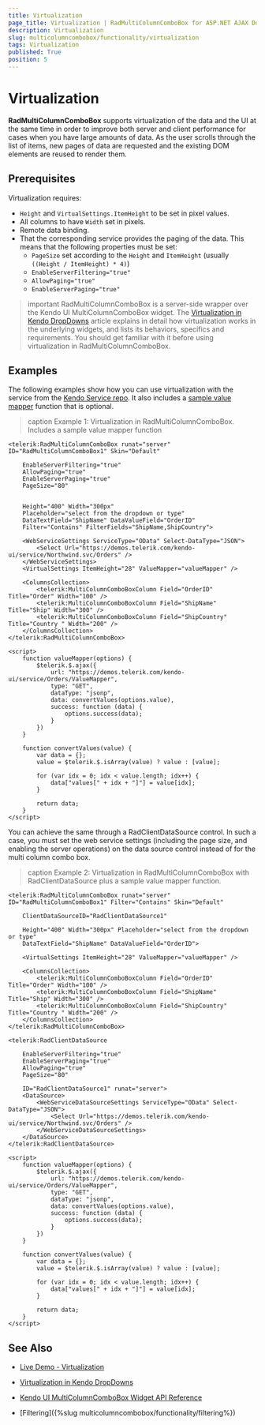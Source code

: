 ```yaml
---
title: Virtualization
page_title: Virtualization | RadMultiColumnComboBox for ASP.NET AJAX Documentation
description: Virtualization
slug: multicolumncombobox/functionality/virtualization
tags: Virtualization
published: True
position: 5
---
```


# Virtualization

**RadMultiColumnComboBox** supports virtualization of the data and the UI at the same time in order to improve both server and client performance for cases when you have large amounts of data. As the user scrolls through the list of items, new pages of data are requested and the existing DOM elements are reused to render them.

## Prerequisites

Virtualization requires:

* `Height` and `VirtualSettings.ItemHeight` to be set in pixel values.
* All columns to have `Width` set in pixels.
* Remote data binding.
* That the corresponding service provides the paging of the data. This means that the following properties must be set:
    * `PageSize` set according to the `Height` and `ItemHeight` (usually `((Height / ItemHeight) * 4)`)
    * `EnableServerFiltering="true"`
    * `AllowPaging="true"`
    * `EnableServerPaging="true"`

>important RadMultiColumnComboBox is a server-side wrapper over the Kendo UI MultiColumnComboBox widget. The [Virtualization in Kendo DropDowns](https://docs.telerik.com/kendo-ui/controls/editors/combobox/virtualization) article explains in detail how virtualization works in the underlying widgets, and lists its behaviors, specifics and requirements. You should get familiar with it before using virtualization in RadMultiColumnComboBox.

## Examples

The following examples show how you can use virtualization with the service from the [Kendo Service repo](https://github.com/telerik/kendo-ui-demos-service). It also includes a [sample value mapper](https://github.com/telerik/kendo-ui-demos-service/blob/master/demos-and-odata-v3/KendoCRUDService/Controllers/OrdersController.cs) function that is optional.

>caption Example 1: Virtualization in RadMultiColumnComboBox. Includes a sample value mapper function

````ASP.NET
<telerik:RadMultiColumnComboBox runat="server" ID="RadMultiColumnComboBox1" Skin="Default"

    EnableServerFiltering="true"
    AllowPaging="true"
    EnableServerPaging="true"
    PageSize="80"
    
    
    Height="400" Width="300px"
    Placeholder="select from the dropdown or type"
    DataTextField="ShipName" DataValueField="OrderID"
    Filter="Contains" FilterFields="ShipName,ShipCountry">
    
    <WebServiceSettings ServiceType="OData" Select-DataType="JSON">
        <Select Url="https://demos.telerik.com/kendo-ui/service/Northwind.svc/Orders" />
    </WebServiceSettings>
    <VirtualSettings ItemHeight="28" ValueMapper="valueMapper" />
    
    <ColumnsCollection>
        <telerik:MultiColumnComboBoxColumn Field="OrderID" Title="Order" Width="100" />
        <telerik:MultiColumnComboBoxColumn Field="ShipName" Title="Ship" Width="300" />
        <telerik:MultiColumnComboBoxColumn Field="ShipCountry" Title="Country " Width="200" />
    </ColumnsCollection>
</telerik:RadMultiColumnComboBox>

<script>
    function valueMapper(options) {
        $telerik.$.ajax({
            url: "https://demos.telerik.com/kendo-ui/service/Orders/ValueMapper",
            type: "GET",
            dataType: "jsonp",
            data: convertValues(options.value),
            success: function (data) {
                options.success(data);
            }
        })
    }
     
    function convertValues(value) {
        var data = {};
        value = $telerik.$.isArray(value) ? value : [value];
     
        for (var idx = 0; idx < value.length; idx++) {
            data["values[" + idx + "]"] = value[idx];
        }
     
        return data;
    }
</script>
````

You can achieve the same through a RadClientDataSource control. In such a case, you must set the web service settings (including the page size, and enabling the server operations) on the data source control instead of for the multi column combo box.

>caption Example 2: Virtualization in RadMultiColumnComboBox with RadClientDataSource plus a sample value mapper function.

````ASP.NET
<telerik:RadMultiColumnComboBox runat="server" ID="RadMultiColumnComboBox1" Filter="Contains" Skin="Default"

    ClientDataSourceID="RadClientDataSource1"
    
    Height="400" Width="300px" Placeholder="select from the dropdown or type"
    DataTextField="ShipName" DataValueField="OrderID">
    
    <VirtualSettings ItemHeight="28" ValueMapper="valueMapper" />
    
    <ColumnsCollection>
        <telerik:MultiColumnComboBoxColumn Field="OrderID" Title="Order" Width="100" />
        <telerik:MultiColumnComboBoxColumn Field="ShipName" Title="Ship" Width="300" />
        <telerik:MultiColumnComboBoxColumn Field="ShipCountry" Title="Country " Width="200" />
    </ColumnsCollection>
</telerik:RadMultiColumnComboBox>

<telerik:RadClientDataSource 

    EnableServerFiltering="true"
    EnableServerPaging="true"
    AllowPaging="true"
    PageSize="80"
    
    ID="RadClientDataSource1" runat="server">
    <DataSource>
        <WebServiceDataSourceSettings ServiceType="OData" Select-DataType="JSON">
            <Select Url="https://demos.telerik.com/kendo-ui/service/Northwind.svc/Orders" />
        </WebServiceDataSourceSettings>
    </DataSource>
</telerik:RadClientDataSource>

<script>
    function valueMapper(options) {
        $telerik.$.ajax({
            url: "https://demos.telerik.com/kendo-ui/service/Orders/ValueMapper",
            type: "GET",
            dataType: "jsonp",
            data: convertValues(options.value),
            success: function (data) {
                options.success(data);
            }
        })
    }
     
    function convertValues(value) {
        var data = {};
        value = $telerik.$.isArray(value) ? value : [value];
     
        for (var idx = 0; idx < value.length; idx++) {
            data["values[" + idx + "]"] = value[idx];
        }
     
        return data;
    }
</script>
````


## See Also

* [Live Demo - Virtualization](http://demos.telerik.com/aspnet-ajax/multicolumncombobox/virtualization/defaultcs.aspx)

* [Virtualization in Kendo DropDowns](https://docs.telerik.com/kendo-ui/controls/editors/combobox/virtualization)

* [Kendo UI MultiColumnComboBox Widget API Reference](https://docs.telerik.com/kendo-ui/api/javascript/ui/multicolumncombobox)

* [Filtering]({%slug multicolumncombobox/functionality/filtering%})

